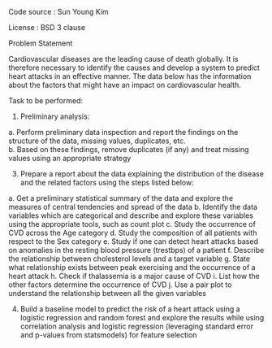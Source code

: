 Code source : Sun Young Kim

License : BSD 3 clause

Problem Statement

Cardiovascular diseases are the leading cause of death globally. It is therefore necessary to identify the causes and develop a system to predict heart attacks in an effective manner. The data below has the information about the factors that might have an impact on cardiovascular health. 

Task to be performed:

1.	Preliminary analysis:
   
  a.	Perform preliminary data inspection and report the findings on the structure of the data, missing values, duplicates, etc.  
  b.	Based on these findings, remove duplicates (if any) and treat missing values using an appropriate strategy
  
3.	Prepare a report about the data explaining the distribution of the disease and the related factors using the steps listed below:

  a.	Get a preliminary statistical summary of the data and explore the measures of central tendencies and spread of the data
  b.	Identify the data variables which are categorical and describe and explore these variables using the appropriate tools, such as count plot 
  c.	Study the occurrence of CVD across the Age category
  d.	Study the composition of all patients with respect to the Sex category
  e.	Study if one can detect heart attacks based on anomalies in the resting blood pressure (trestbps) of a patient
  f.	Describe the relationship between cholesterol levels and a target variable
  g.	State what relationship exists between peak exercising and the occurrence of a heart attack
  h.	Check if thalassemia is a major cause of CVD
  i.	List how the other factors determine the occurrence of CVD
  j.	Use a pair plot to understand the relationship between all the given variables

4.	Build a baseline model to predict the risk of a heart attack using a logistic regression and random forest and explore the results while using correlation analysis and logistic regression (leveraging standard error and p-values from statsmodels) for feature selection
